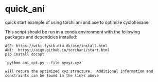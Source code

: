 # quick_ani
quick start example of using torchi ani and ase to optimize cyclohexane


This script should be run in a conda environment with the following packages and dependcies installed:
    
    ASE: https://wiki.fysik.dtu.dk/ase/install.html
    ANI:  https://aiqm.github.io/torchani/start.html
    pip install docopt

    `python ani_opt.py --file myxyz.xyz`

    will return the optimized xyz structure.  Additional information and constraints can be found in the links above
